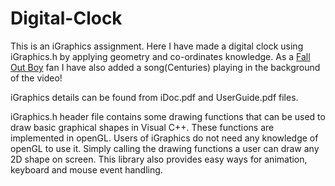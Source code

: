 # Digital-Clock

This is an iGraphics assignment. Here I have made a digital clock using iGraphics.h by applying geometry and co-ordinates knowledge. As a [Fall Out Boy](https://www.google.com/search?q=fall+out+boy&oq=Fall+out+&aqs=chrome.2.69i57j0l2j69i60j0.4199j0j4&sourceid=chrome&ie=UTF-8) fan I have also added a song(Centuries) playing in the background of the video!

iGraphics details can be found from iDoc.pdf and UserGuide.pdf files.

iGraphics.h header file contains some drawing functions that can be used to draw basic graphical shapes in Visual C++. These functions are implemented in openGL. Users of iGraphics do not need any knowledge of openGL to use it. Simply calling the drawing functions a user can draw any 2D shape on screen. This library also provides easy ways for animation, keyboard and mouse event handling.



